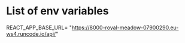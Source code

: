 # List of env variables

REACT_APP_BASE_URL= "https://8000-royal-meadow-07900290.eu-ws4.runcode.io/api/"
